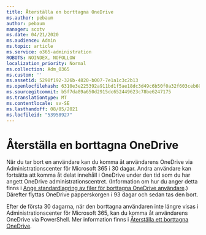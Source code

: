 ```yaml
---
title: Återställa en borttagna OneDrive
ms.author: pebaum
author: pebaum
manager: scotv
ms.date: 04/21/2020
ms.audience: Admin
ms.topic: article
ms.service: o365-administration
ROBOTS: NOINDEX, NOFOLLOW
localization_priority: Normal
ms.collection: Adm_O365
ms.custom: ''
ms.assetid: 5298f192-326b-4820-b007-7e1a1c3c2b13
ms.openlocfilehash: 6310e3e225392a911bd1f5ae18dc3d49c6b50f0a32f603ceb60816657d5b3fc6
ms.sourcegitcommit: b5f7da89a650d2915dc652449623c78be6247175
ms.translationtype: MT
ms.contentlocale: sv-SE
ms.lasthandoff: 08/05/2021
ms.locfileid: "53958927"
---
```

# <a name="restore-a-deleted-onedrive"></a>Återställa en borttagna OneDrive

När du tar bort en användare kan du komma åt användarens OneDrive via Administrationscenter för Microsoft 365 i 30 dagar. Andra användare kan fortsätta att komma åt delat innehåll i OneDrive under den tid som du har angett OneDrive administrationscentret. (Information om hur du anger detta finns i [Ange standardlagring av filer för borttagna OneDrive användare](https://go.microsoft.com/fwlink/?linkid=874267).) Därefter flyttas OneDrive papperskorgen i 93 dagar och sedan tas den bort.
  
Efter de första 30 dagarna, när den borttagna användaren inte längre visas i Administrationscenter för Microsoft 365, kan du komma åt användarens OneDrive via PowerShell. Mer information finns i [Återställa ett borttagna OneDrive](https://go.microsoft.com/fwlink/?linkid=874269).
  

